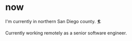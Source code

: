 # now

I'm currently in northern San Diego county. 🏄 

Currently working remotely as a senior software engineer.